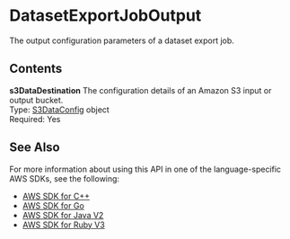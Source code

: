 # DatasetExportJobOutput<a name="API_DatasetExportJobOutput"></a>

The output configuration parameters of a dataset export job\.

## Contents<a name="API_DatasetExportJobOutput_Contents"></a>

 **s3DataDestination**   <a name="personalize-Type-DatasetExportJobOutput-s3DataDestination"></a>
The configuration details of an Amazon S3 input or output bucket\.  
Type: [S3DataConfig](API_S3DataConfig.md) object  
Required: Yes

## See Also<a name="API_DatasetExportJobOutput_SeeAlso"></a>

For more information about using this API in one of the language\-specific AWS SDKs, see the following:
+  [AWS SDK for C\+\+](https://docs.aws.amazon.com/goto/SdkForCpp/personalize-2018-05-22/DatasetExportJobOutput) 
+  [AWS SDK for Go](https://docs.aws.amazon.com/goto/SdkForGoV1/personalize-2018-05-22/DatasetExportJobOutput) 
+  [AWS SDK for Java V2](https://docs.aws.amazon.com/goto/SdkForJavaV2/personalize-2018-05-22/DatasetExportJobOutput) 
+  [AWS SDK for Ruby V3](https://docs.aws.amazon.com/goto/SdkForRubyV3/personalize-2018-05-22/DatasetExportJobOutput) 